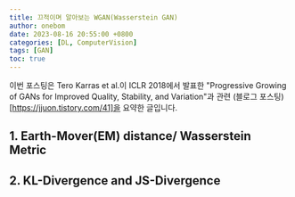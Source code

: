```yaml
---
title: 끄적이며 알아보는 WGAN(Wasserstein GAN)
author: onebom
date: 2023-08-16 20:55:00 +0800
categories: [DL, ComputerVision]
tags: [GAN]
toc: true
---
```

이번 포스팅은 Tero Karras et al.이 ICLR 2018에서 발표한 "Progressive Growing of GANs for Improved Quality, Stability, and Variation"과 관련 (블로그 포스팅)[https://jjuon.tistory.com/41]을 요약한 글입니다.

## 1. Earth-Mover(EM) distance/ Wasserstein Metric
## 2. KL-Divergence and JS-Divergence